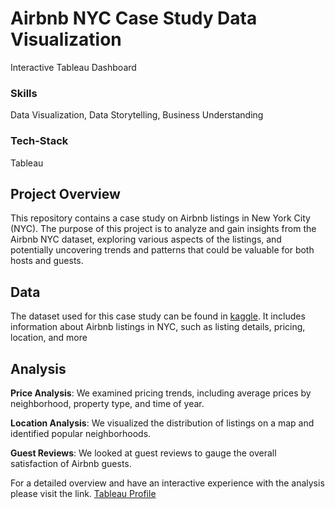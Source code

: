 
# Airbnb NYC Case Study Data Visualization

Interactive Tableau Dashboard

### Skills

Data Visualization, Data Storytelling, Business Understanding

### Tech-Stack

Tableau


## Project Overview

This repository contains a case study on Airbnb listings in New York City (NYC). The purpose of this project is to analyze and gain insights from the Airbnb NYC dataset, exploring various aspects of the listings, and potentially uncovering trends and patterns that could be valuable for both hosts and guests.
## Data

The dataset used for this case study can be found in [kaggle](https://www.kaggle.com/). It includes information about Airbnb listings in NYC, such as listing details, pricing, location, and more
## Analysis

**Price Analysis**: We examined pricing trends, including average prices by neighborhood, property type, and time of year.

**Location Analysis**: We visualized the distribution of listings on a map and identified popular neighborhoods.

**Guest Reviews**: We looked at guest reviews to gauge the overall satisfaction of Airbnb guests.

For a detailed overview and have an interactive experience with the analysis please visit the link.
[Tableau Profile](https://public.tableau.com/app/profile/farhan.hossain)